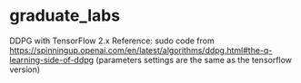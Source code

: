 # graduate_labs

DDPG with TensorFlow 2.x
Reference: sudo code from https://spinningup.openai.com/en/latest/algorithms/ddpg.html#the-q-learning-side-of-ddpg
           (parameters settings are the same as the tensorflow version)
